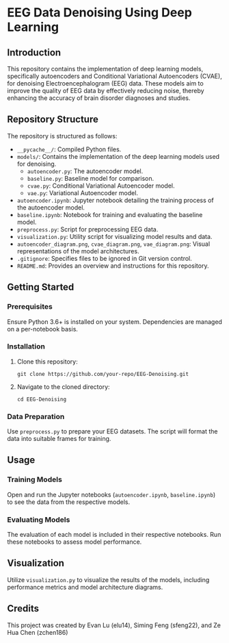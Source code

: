 # EEG Data Denoising Using Deep Learning

## Introduction

This repository contains the implementation of deep learning models, specifically autoencoders and Conditional Variational Autoencoders (CVAE), for denoising Electroencephalogram (EEG) data. These models aim to improve the quality of EEG data by effectively reducing noise, thereby enhancing the accuracy of brain disorder diagnoses and studies.

## Repository Structure

The repository is structured as follows:

- `__pycache__/`: Compiled Python files.
- `models/`: Contains the implementation of the deep learning models used for denoising.
  - `autoencoder.py`: The autoencoder model.
  - `baseline.py`: Baseline model for comparison.
  - `cvae.py`: Conditional Variational Autoencoder model.
  - `vae.py`: Variational Autoencoder model.
- `autoencoder.ipynb`: Jupyter notebook detailing the training process of the autoencoder model.
- `baseline.ipynb`: Notebook for training and evaluating the baseline model.
- `preprocess.py`: Script for preprocessing EEG data.
- `visualization.py`: Utility script for visualizing model results and data.
- `autoencoder_diagram.png`, `cvae_diagram.png`, `vae_diagram.png`: Visual representations of the model architectures.
- `.gitignore`: Specifies files to be ignored in Git version control.
- `README.md`: Provides an overview and instructions for this repository.

## Getting Started

### Prerequisites

Ensure Python 3.6+ is installed on your system. Dependencies are managed on a per-notebook basis.

### Installation

1. Clone this repository:
   ```
   git clone https://github.com/your-repo/EEG-Denoising.git
   ```
2. Navigate to the cloned directory:
   ```
   cd EEG-Denoising
   ```

### Data Preparation

Use `preprocess.py` to prepare your EEG datasets. The script will format the data into suitable frames for training.

## Usage

### Training Models

Open and run the Jupyter notebooks (`autoencoder.ipynb`, `baseline.ipynb`) to see the data from the respective models.

### Evaluating Models

The evaluation of each model is included in their respective notebooks. Run these notebooks to assess model performance.

## Visualization

Utilize `visualization.py` to visualize the results of the models, including performance metrics and model architecture diagrams.

## Credits

This project was created by Evan Lu (elu14), Siming Feng (sfeng22), and Ze Hua Chen (zchen186)

